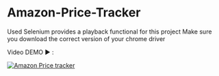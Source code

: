 # Amazon-Price-Tracker

 Used Selenium provides a playback functional for this project
 Make sure you download the correct version of your chrome driver
 

 Video DEMO ▶️ :
   
   [![Amazon Price tracker ](http://img.youtube.com/vi/n8KkdU98KeQ/0.jpg)](http://www.youtube.com/watch?v=n8KkdU98KeQ "Amazon Price tracker ")

